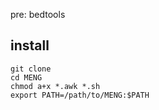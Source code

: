 
pre: bedtools

## install
```
git clone 
cd MENG
chmod a+x *.awk *.sh
export PATH=/path/to/MENG:$PATH
```
